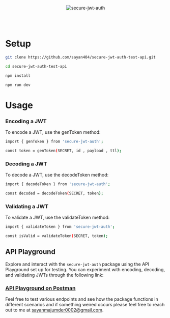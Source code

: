 <p align="center">
  <img src="https://firebasestorage.googleapis.com/v0/b/uploadika-b352f.appspot.com/o/images%2Fsecure-jwt.png?alt=media&token=0f3ecf86-a6b4-49ec-a3af-7de8213ee11a" alt="secure-jwt-auth">
</p>

<br>
<br>

# Setup

```bash
git clone https://github.com/sayan404/secure-jwt-auth-test-api.git

cd secure-jwt-auth-test-api

npm install

npm run dev
```

# Usage

### Encoding a JWT

To encode a JWT, use the genToken method:

```bash
import { genToken } from 'secure-jwt-auth';

const token = genToken(SECRET, id , payload , ttl);
```

### Decoding a JWT

To decode a JWT, use the decodeToken method:

```bash
import { decodeToken } from 'secure-jwt-auth';

const decoded = decodeToken(SECRET, token);
```

### Validating a JWT

To validate a JWT, use the validateToken method:

```bash
import { validateToken } from 'secure-jwt-auth';

const isValid = validateToken(SECRET, token);
```

## API Playground

Explore and interact with the `secure-jwt-auth` package using the API Playground set up for testing. You can experiment with encoding, decoding, and validating JWTs through the following link:

### **[API Playground on Postman](https://documenter.getpostman.com/view/23890489/2sA3kYk1S8)**

Feel free to test various endpoints and see how the package functions in different scenarios and if something weired occurs please feel free to reach out to me at sayanmajumder0002@gmail.com.
